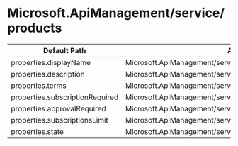 # Microsoft.ApiManagement/service/products

| Default Path | Alias |
|---|---|
| properties.displayName | Microsoft.ApiManagement/service/products/displayName |
| properties.description | Microsoft.ApiManagement/service/products/description |
| properties.terms | Microsoft.ApiManagement/service/products/terms |
| properties.subscriptionRequired | Microsoft.ApiManagement/service/products/subscriptionRequired |
| properties.approvalRequired | Microsoft.ApiManagement/service/products/approvalRequired |
| properties.subscriptionsLimit | Microsoft.ApiManagement/service/products/subscriptionsLimit |
| properties.state | Microsoft.ApiManagement/service/products/state |

